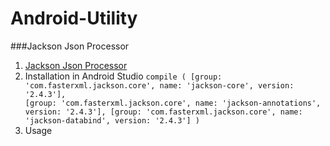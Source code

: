 Android-Utility
===============

###Jackson Json Processor
1. [Jackson Json Processor](http://jackson.codehaus.org/)
2. Installation in Android Studio
<code>compile (
        [group: 'com.fasterxml.jackson.core', name: 'jackson-core', version: '2.4.3'],
        [group: 'com.fasterxml.jackson.core', name: 'jackson-annotations', version: '2.4.3'],
        [group: 'com.fasterxml.jackson.core', name: 'jackson-databind', version: '2.4.3']
    )</code>
3. Usage

